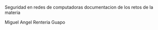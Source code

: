 Seguridad en redes de computadoras 
documentacion de los retos de la materia

Miguel Angel Renteria Guapo




